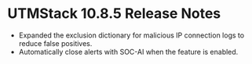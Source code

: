 # UTMStack 10.8.5 Release Notes

- Expanded the exclusion dictionary for malicious IP connection logs to reduce false positives.
- Automatically close alerts with SOC-AI when the feature is enabled.